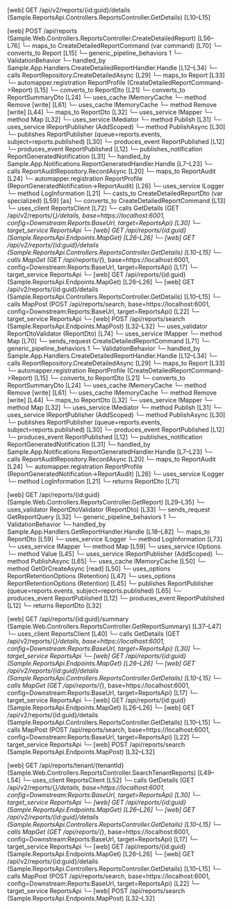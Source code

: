 [web] GET /api/v2/reports/{id:guid}/details  (Sample.ReportsApi.Controllers.ReportsController.GetDetails)  [L10–L15]

[web] POST /api/reports  (Sample.Web.Controllers.ReportsController.CreateDetailedReport)  [L56–L76]
  └─ maps_to CreateDetailedReportCommand (var command) [L70]
    └─ converts_to Report [L15]
    └─ generic_pipeline_behaviors 1
      └─ ValidationBehavior
    └─ handled_by Sample.App.Handlers.CreateDetailedReportHandler.Handle [L12–L34]
      └─ calls ReportRepository.CreateDetailedAsync [L29]
        └─ maps_to Report [L33]
          └─ automapper.registration ReportProfile (CreateDetailedReportCommand->Report) [L15]
          └─ converts_to ReportDto [L21]
          └─ converts_to ReportSummaryDto [L24]
        └─ uses_cache IMemoryCache
          └─ method Remove [write] [L61]
        └─ uses_cache IMemoryCache
          └─ method Remove [write] [L44]
      └─ maps_to ReportDto [L32]
      └─ uses_service IMapper
        └─ method Map [L32]
      └─ uses_service IMediator
        └─ method Publish [L31]
      └─ uses_service IReportPublisher (AddScoped)
        └─ method PublishAsync [L30]
      └─ publishes ReportPublisher (queue=reports.events, subject=reports.published) [L30]
        └─ produces_event ReportPublished [L12]
        └─ produces_event ReportPublished [L12]
      └─ publishes_notification ReportGeneratedNotification [L31]
        └─ handled_by Sample.App.Notifications.ReportGeneratedHandler.Handle [L7–L23]
          └─ calls ReportAuditRepository.RecordAsync [L20]
            └─ maps_to ReportAudit [L24]
              └─ automapper.registration ReportProfile (ReportGeneratedNotification->ReportAudit) [L26]
          └─ uses_service ILogger<ReportGeneratedHandler>
            └─ method LogInformation [L21]
  └─ casts_to CreateDetailedReportDto (var specialized) [L59] [as]
    └─ converts_to CreateDetailedReportCommand [L13]
  └─ uses_client ReportsClient [L72]
    └─ calls GetDetails (GET /api/v2/reports/{*}/details, base=https://localhost:6001, config=Downstream:Reports:BaseUrl, target=ReportsApi) [L30]
      └─ target_service ReportsApi
        └─ [web] GET /api/reports/{id:guid}  (Sample.ReportsApi.Endpoints.MapGet)  [L26–L26]
        └─ [web] GET /api/v2/reports/{id:guid}/details  (Sample.ReportsApi.Controllers.ReportsController.GetDetails)  [L10–L15]
    └─ calls MapGet (GET /api/reports/{*}, base=https://localhost:6001, config=Downstream:Reports:BaseUrl, target=ReportsApi) [L17]
      └─ target_service ReportsApi
        └─ [web] GET /api/reports/{id:guid}  (Sample.ReportsApi.Endpoints.MapGet)  [L26–L26]
        └─ [web] GET /api/v2/reports/{id:guid}/details  (Sample.ReportsApi.Controllers.ReportsController.GetDetails)  [L10–L15]
    └─ calls MapPost (POST /api/reports/search, base=https://localhost:6001, config=Downstream:Reports:BaseUrl, target=ReportsApi) [L22]
      └─ target_service ReportsApi
        └─ [web] POST /api/reports/search  (Sample.ReportsApi.Endpoints.MapPost)  [L32–L32]
  └─ uses_validator ReportDtoValidator (ReportDto) [L74]
  └─ uses_service IMapper
    └─ method Map [L70]
  └─ sends_request CreateDetailedReportCommand [L71]
    └─ generic_pipeline_behaviors 1
      └─ ValidationBehavior
    └─ handled_by Sample.App.Handlers.CreateDetailedReportHandler.Handle [L12–L34]
      └─ calls ReportRepository.CreateDetailedAsync [L29]
        └─ maps_to Report [L33]
          └─ automapper.registration ReportProfile (CreateDetailedReportCommand->Report) [L15]
          └─ converts_to ReportDto [L21]
          └─ converts_to ReportSummaryDto [L24]
        └─ uses_cache IMemoryCache
          └─ method Remove [write] [L61]
        └─ uses_cache IMemoryCache
          └─ method Remove [write] [L44]
      └─ maps_to ReportDto [L32]
      └─ uses_service IMapper
        └─ method Map [L32]
      └─ uses_service IMediator
        └─ method Publish [L31]
      └─ uses_service IReportPublisher (AddScoped)
        └─ method PublishAsync [L30]
      └─ publishes ReportPublisher (queue=reports.events, subject=reports.published) [L30]
        └─ produces_event ReportPublished [L12]
        └─ produces_event ReportPublished [L12]
      └─ publishes_notification ReportGeneratedNotification [L31]
        └─ handled_by Sample.App.Notifications.ReportGeneratedHandler.Handle [L7–L23]
          └─ calls ReportAuditRepository.RecordAsync [L20]
            └─ maps_to ReportAudit [L24]
              └─ automapper.registration ReportProfile (ReportGeneratedNotification->ReportAudit) [L26]
          └─ uses_service ILogger<ReportGeneratedHandler>
            └─ method LogInformation [L21]
  └─ returns ReportDto [L71]

[web] GET /api/reports/{id:guid}  (Sample.Web.Controllers.ReportsController.GetReport)  [L29–L35]
  └─ uses_validator ReportDtoValidator (ReportDto) [L33]
  └─ sends_request GetReportQuery [L32]
    └─ generic_pipeline_behaviors 1
      └─ ValidationBehavior
    └─ handled_by Sample.App.Handlers.GetReportHandler.Handle [L18–L82]
      └─ maps_to ReportDto [L59]
      └─ uses_service ILogger<GetReportHandler>
        └─ method LogInformation [L73]
      └─ uses_service IMapper
        └─ method Map [L59]
      └─ uses_service IOptions<ReportRetentionOptions>
        └─ method Value [L45]
      └─ uses_service IReportPublisher (AddScoped)
        └─ method PublishAsync [L65]
      └─ uses_cache IMemoryCache [L50]
        └─ method GetOrCreateAsync [read] [L50]
      └─ uses_options ReportRetentionOptions (Retention) [L47]
      └─ uses_options ReportRetentionOptions (Retention) [L45]
      └─ publishes ReportPublisher (queue=reports.events, subject=reports.published) [L65]
        └─ produces_event ReportPublished [L12]
        └─ produces_event ReportPublished [L12]
  └─ returns ReportDto [L32]

[web] GET /api/reports/{id:guid}/summary  (Sample.Web.Controllers.ReportsController.GetReportSummary)  [L37–L47]
  └─ uses_client ReportsClient [L40]
    └─ calls GetDetails (GET /api/v2/reports/{*}/details, base=https://localhost:6001, config=Downstream:Reports:BaseUrl, target=ReportsApi) [L30]
      └─ target_service ReportsApi
        └─ [web] GET /api/reports/{id:guid}  (Sample.ReportsApi.Endpoints.MapGet)  [L26–L26]
        └─ [web] GET /api/v2/reports/{id:guid}/details  (Sample.ReportsApi.Controllers.ReportsController.GetDetails)  [L10–L15]
    └─ calls MapGet (GET /api/reports/{*}, base=https://localhost:6001, config=Downstream:Reports:BaseUrl, target=ReportsApi) [L17]
      └─ target_service ReportsApi
        └─ [web] GET /api/reports/{id:guid}  (Sample.ReportsApi.Endpoints.MapGet)  [L26–L26]
        └─ [web] GET /api/v2/reports/{id:guid}/details  (Sample.ReportsApi.Controllers.ReportsController.GetDetails)  [L10–L15]
    └─ calls MapPost (POST /api/reports/search, base=https://localhost:6001, config=Downstream:Reports:BaseUrl, target=ReportsApi) [L22]
      └─ target_service ReportsApi
        └─ [web] POST /api/reports/search  (Sample.ReportsApi.Endpoints.MapPost)  [L32–L32]

[web] GET /api/reports/tenant/{tenantId}  (Sample.Web.Controllers.ReportsController.SearchTenantReports)  [L49–L54]
  └─ uses_client ReportsClient [L52]
    └─ calls GetDetails (GET /api/v2/reports/{*}/details, base=https://localhost:6001, config=Downstream:Reports:BaseUrl, target=ReportsApi) [L30]
      └─ target_service ReportsApi
        └─ [web] GET /api/reports/{id:guid}  (Sample.ReportsApi.Endpoints.MapGet)  [L26–L26]
        └─ [web] GET /api/v2/reports/{id:guid}/details  (Sample.ReportsApi.Controllers.ReportsController.GetDetails)  [L10–L15]
    └─ calls MapGet (GET /api/reports/{*}, base=https://localhost:6001, config=Downstream:Reports:BaseUrl, target=ReportsApi) [L17]
      └─ target_service ReportsApi
        └─ [web] GET /api/reports/{id:guid}  (Sample.ReportsApi.Endpoints.MapGet)  [L26–L26]
        └─ [web] GET /api/v2/reports/{id:guid}/details  (Sample.ReportsApi.Controllers.ReportsController.GetDetails)  [L10–L15]
    └─ calls MapPost (POST /api/reports/search, base=https://localhost:6001, config=Downstream:Reports:BaseUrl, target=ReportsApi) [L22]
      └─ target_service ReportsApi
        └─ [web] POST /api/reports/search  (Sample.ReportsApi.Endpoints.MapPost)  [L32–L32]

